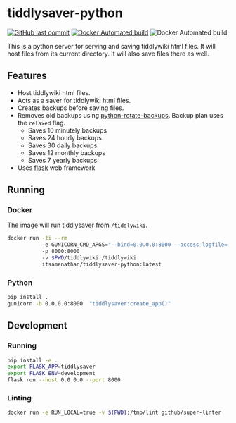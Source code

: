# tiddlysaver-python

[![GitHub last commit](https://img.shields.io/github/last-commit/itsamenathan/tiddlysaver-python)](https://github.com/itsamenathan/tiddlysaver-python) [![Docker Automated build](https://img.shields.io/docker/cloud/automated/itsamenathan/tiddlysaver-python)](https://hub.docker.com/r/itsamenathan/tiddlysaver-python) ![Docker Automated build](https://img.shields.io/docker/image-size/itsamenathan/tiddlysaver-python?sort=semver)

This is a python server for serving and saving tiddlywiki html files.  It will
host files from its current directory.  It will also save files there as well.

## Features

* Host tiddlywiki html files.
* Acts as a saver for tiddlywiki html files.
* Creates backups before saving files.
* Removes old backups using [python-rotate-backups](https://github.com/xolox/python-rotate-backups). Backup plan uses the `relaxed` flag.
  * Saves 10 minutely backups
  * Saves 24 hourly backups
  * Saves 30 daily backups
  * Saves 12 monthly backups
  * Saves 7 yearly backups
* Uses [flask](https://flask.palletsprojects.com/) web framework

## Running

### Docker

The image will run tiddlysaver from `/tiddlywiki`.

```bash
docker run -ti --rm
           -e GUNICORN_CMD_ARGS="--bind=0.0.0.0:8000 --access-logfile=-"
           -p 8000:8000
           -v $PWD/tiddlywiki:/tiddlywiki
           itsamenathan/tiddlysaver-python:latest
```

### Python

```bash
pip install .
gunicorn -b 0.0.0.0:8000  "tiddlysaver:create_app()"
```

## Development

### Running

```bash
pip install -e .
export FLASK_APP=tiddlysaver
export FLASK_ENV=development
flask run --host 0.0.0.0 --port 8000
```

### Linting
```bash
docker run -e RUN_LOCAL=true -v ${PWD}:/tmp/lint github/super-linter
```
